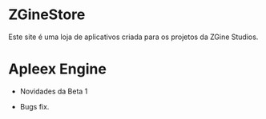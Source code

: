 # ZGineStore

Este site é uma loja de aplicativos criada para os projetos da ZGine Studios.


# Apleex Engine

* Novidades da Beta 1
- Bugs fix.
